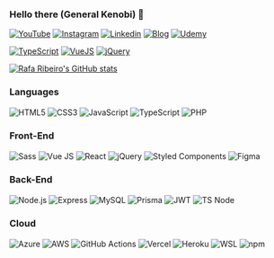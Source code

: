 ### Hello there (General Kenobi) 👋

[![YouTube](https://img.shields.io/badge/YouTube-FF0000?style=for-the-badge&logo=youtube&logoColor=white)](https://www.youtube.com/c/HcodeBrasil)
[![Instagram](https://img.shields.io/badge/Instagram-E4405F?style=for-the-badge&logo=instagram&logoColor=white)](https://www.instagram.com/rafaribeiro.dev/)
[![Linkedin](https://img.shields.io/badge/LinkedIn-0077B5?style=for-the-badge&logo=linkedin&logoColor=white)](https://www.linkedin.com/in/anthony-rafael-ribeiro/)
[![Blog](https://img.shields.io/badge/Blogger-FF5722?style=for-the-badge&logo=blogger&logoColor=white)](https://www.hcode.com.br/blog)
[![Udemy](https://img.shields.io/badge/Udemy-EC5252?style=for-the-badge&logo=Udemy&logoColor=white)](https://www.udemy.com/user/anthony-rafael-ribeiro/)

[![TypeScript](https://img.shields.io/badge/TypeScript-007ACC?style=for-the-badge&logo=typescript&logoColor=white)]([https://www.youtube.com/c/HcodeBrasil](https://www.hcode.com.br/cursos/typescript))
[![VueJS](https://img.shields.io/badge/Vue.js-35495E?style=for-the-badge&logo=vue.js&logoColor=4FC08D)]([https://www.instagram.com/rafaribeiro.dev/](https://www.hcode.com.br/cursos/vue-js))
[![jQuery](https://img.shields.io/badge/jQuery-0769AD?style=for-the-badge&logo=jquery&logoColor=white)]([https://www.linkedin.com/in/anthony-rafael-ribeiro/](https://www.hcode.com.br/cursos/jquery-js))

[![Rafa Ribeiro's GitHub stats](https://github-readme-stats.vercel.app/api?username=orafaribeiro&show_icons=true&theme=dark&include_all_commits=true&count_private=true)](https://github.com/anuraghazra/github-readme-stats)

### Languages

<div style="display: inline-block;">
  <img align="center" alt="HTML5" src="https://img.shields.io/badge/HTML5-E34F26?style=for-the-badge&logo=html5&logoColor=white" />
  <img align="center" alt="CSS3" src="https://img.shields.io/badge/CSS3-1572B6?style=for-the-badge&logo=css3&logoColor=white" />
  <img align="center" alt="JavaScript" src="https://img.shields.io/badge/JavaScript-F7DF1E?style=for-the-badge&logo=javascript&logoColor=black" />
  <img align="center" alt="TypeScript" src="https://img.shields.io/badge/TypeScript-007ACC?style=for-the-badge&logo=typescript&logoColor=white" />
  <img align="center" alt="PHP" src="https://img.shields.io/badge/PHP-777BB4?style=for-the-badge&logo=php&logoColor=white" />
</div>

### Front-End

<div style="display: inline-block;">  
  <img align="center" alt="Sass" src="https://img.shields.io/badge/Sass-CC6699?style=for-the-badge&logo=sass&logoColor=white" />
  <img align="center" alt="Vue JS" src="https://img.shields.io/badge/Vue.js-35495E?style=for-the-badge&logo=vue.js&logoColor=4FC08D" />
  <img align="center" alt="React" src="https://img.shields.io/badge/React-20232A?style=for-the-badge&logo=react&logoColor=61DAFB" />
  <img align="center" alt="jQuery" src="https://img.shields.io/badge/jQuery-0769AD?style=for-the-badge&logo=jquery&logoColor=white" />
  <img align="center" alt="Styled Components" src="https://img.shields.io/badge/styled--components-DB7093?style=for-the-badge&logo=styled-components&logoColor=white" />
  <img align="center" alt="Figma" src="https://img.shields.io/badge/Figma-F24E1E?style=for-the-badge&logo=figma&logoColor=white" />
</div>

### Back-End

<div style="display: inline-block;">  
  <img align="center" alt="Node.js" src="https://img.shields.io/badge/Node.js-43853D?style=for-the-badge&logo=node.js&logoColor=white" />  
  <img align="center" alt="Express" src="https://img.shields.io/badge/Express.js-404D59?style=for-the-badge" />
  <img align="center" alt="MySQL" src="https://img.shields.io/badge/MySQL-005C84?style=for-the-badge&logo=mysql&logoColor=white" />    
  <img align="center" alt="Prisma" src="https://img.shields.io/badge/Prisma-3982CE?style=for-the-badge&logo=Prisma&logoColor=white" />    
  <img align="center" alt="JWT" src="https://img.shields.io/badge/json%20web%20tokens-323330?style=for-the-badge&logo=json-web-tokens&logoColor=pink" />    
  <img align="center" alt="TS Node" src="https://img.shields.io/badge/ts--node-3178C6?style=for-the-badge&logo=ts-node&logoColor=white" />    
</div>

### Cloud

<div style="display: inline-block;">
  <img align="center" alt="Azure" src="https://img.shields.io/badge/Microsoft_Azure-0089D6?style=for-the-badge&logo=microsoft-azure&logoColor=white" />
  <img align="center" alt="AWS" src="https://img.shields.io/badge/Amazon_AWS-232F3E?style=for-the-badge&logo=amazon-aws&logoColor=white" />
  <img align="center" alt="GitHub Actions" src="https://img.shields.io/badge/GitHub_Actions-2088FF?style=for-the-badge&logo=github-actions&logoColor=white" />
  <img align="center" alt="Vercel" src="https://img.shields.io/badge/Vercel-000000?style=for-the-badge&logo=vercel&logoColor=white" />  
  <img align="center" alt="Heroku" src="https://img.shields.io/badge/Heroku-430098?style=for-the-badge&logo=heroku&logoColor=white" />  
  <img align="center" alt="WSL" src="https://img.shields.io/badge/WSL-0a97f5?style=for-the-badge&logo=linux&logoColor=white" />
  <img align="center" alt="npm" src="https://img.shields.io/badge/npm-CB3837?style=for-the-badge&logo=npm&logoColor=white" />
</div>
